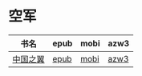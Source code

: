 # 空军

| 书名 | epub | mobi | azw3 |
| --- | --- | --- | --- |
| [中国之翼](http://ct.dalanmei.com/f/31084289-571791910-611bfe) | [epub](http://ct.dalanmei.com/f/31084289-571791910-611bfe) | [mobi](http://ct.dalanmei.com/f/31084289-571458642-377c21) | [azw3](http://ct.dalanmei.com/f/31084289-571902016-cabed1) |

